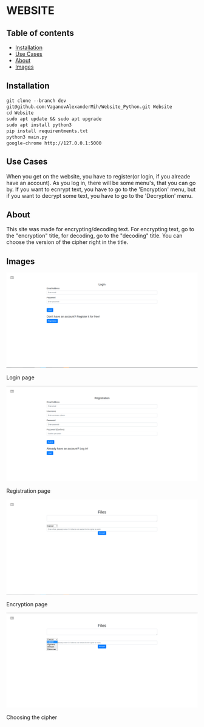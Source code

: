 # WEBSITE

## Table of contents
  - [Installation](https://github.com/VaganovAlexanderMih/Website_Python/tree/dev#installation)
  - [Use Cases](https://github.com/VaganovAlexanderMih/Website_Python/tree/dev#use-cases)
  - [About](https://github.com/VaganovAlexanderMih/Website_Python/tree/dev#about)
  - [Images](https://github.com/VaganovAlexanderMih/Website_Python/tree/dev#images)


## Installation


```
git clone --branch dev git@github.com:VaganovAlexanderMih/Website_Python.git Website
cd Website
sudo apt update && sudo apt upgrade
sudo apt install python3
pip install requirentments.txt
python3 main.py
google-chrome http://127.0.0.1:5000
```


## Use Cases
When you get on the website, you have to register(or login, if you alreade have
an account). As you log in, there will be some menu's, that you can go by. If
you want to ecnrypt text, you have to go to the 'Encryption' menu, but if you
want to decrypt some text, you have to go to the 'Decryption' menu.


## About
This site was made for encrypting/decoding text. For encrypting text, go to the "encryption" title, for
decoding, go to the "decoding" title. You can choose the version of the cipher right in the title.


## Images
![Login](images/login.png)

Login page


![Registration](images/registration.png)

Registration page

![Ecnryption_page](images/encryption.png)

Encryption page

![Choosing_cipher](images/choosing_cipher.png)

Choosing the cipher
